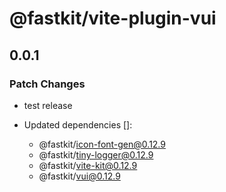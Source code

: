 # @fastkit/vite-plugin-vui

## 0.0.1

### Patch Changes

- test release

- Updated dependencies []:
  - @fastkit/icon-font-gen@0.12.9
  - @fastkit/tiny-logger@0.12.9
  - @fastkit/vite-kit@0.12.9
  - @fastkit/vui@0.12.9
